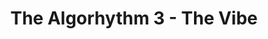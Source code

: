 ---
layout: playlist
title: The Algorhythm 3 - The Vibe
songs: [
    mac-guitar,
    kirby-one,
    candy-rain
]
---
